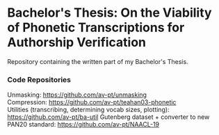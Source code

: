# Bachelor's Thesis: On the Viability of Phonetic Transcriptions for Authorship Verification
Repository containing the written part of my Bachelor's Thesis.

### Code Repositories
Unmasking: https://github.com/av-pt/unmasking  
Compression: https://github.com/av-pt/teahan03-phonetic  
Utilities (transcribing, determining vocab sizes, plotting): https://github.com/av-pt/ba-util
Gutenberg dataset + converter to new PAN20 standard: https://github.com/av-pt/NAACL-19
